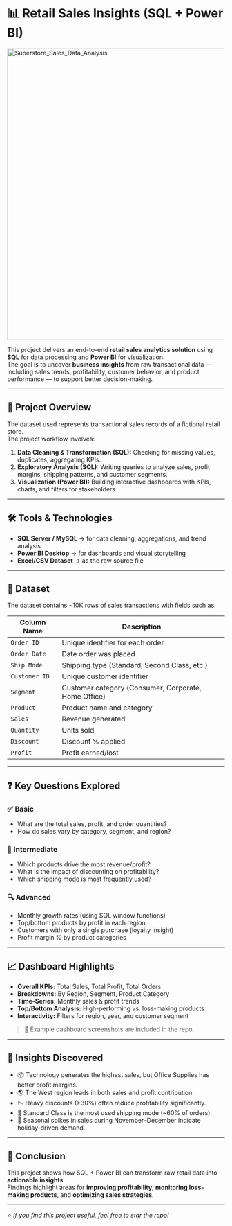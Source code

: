 # 📊 Retail Sales Insights (SQL + Power BI)
<img width="1408" height="673" alt="Superstore_Sales_Data_Analysis" src="https://github.com/user-attachments/assets/bdf37fc4-31a8-4c96-ad2e-c976edee3677" />

This project delivers an end-to-end **retail sales analytics solution** using **SQL** for data processing and **Power BI** for visualization.  
The goal is to uncover **business insights** from raw transactional data — including sales trends, profitability, customer behavior, and product performance — to support better decision-making.  

---

## 🧾 Project Overview
The dataset used represents transactional sales records of a fictional retail store.  
The project workflow involves:  
1. **Data Cleaning & Transformation (SQL):** Checking for missing values, duplicates, aggregating KPIs.  
2. **Exploratory Analysis (SQL):** Writing queries to analyze sales, profit margins, shipping patterns, and customer segments.  
3. **Visualization (Power BI):** Building interactive dashboards with KPIs, charts, and filters for stakeholders.  

---

## 🛠️ Tools & Technologies
- **SQL Server / MySQL** → for data cleaning, aggregations, and trend analysis  
- **Power BI Desktop** → for dashboards and visual storytelling  
- **Excel/CSV Dataset** → as the raw source file  

---

## 📂 Dataset
The dataset contains ~10K rows of sales transactions with fields such as:  

| Column Name  | Description |
|--------------|-------------|
| `Order ID`   | Unique identifier for each order |
| `Order Date` | Date order was placed |
| `Ship Mode`  | Shipping type (Standard, Second Class, etc.) |
| `Customer ID`| Unique customer identifier |
| `Segment`    | Customer category (Consumer, Corporate, Home Office) |
| `Product`    | Product name and category |
| `Sales`      | Revenue generated |
| `Quantity`   | Units sold |
| `Discount`   | Discount % applied |
| `Profit`     | Profit earned/lost |

---

## ❓ Key Questions Explored
### ✅ Basic
- What are the total sales, profit, and order quantities?  
- How do sales vary by category, segment, and region?  

### 🔁 Intermediate
- Which products drive the most revenue/profit?  
- What is the impact of discounting on profitability?  
- Which shipping mode is most frequently used?  

### 🔍 Advanced
- Monthly growth rates (using SQL window functions)  
- Top/bottom products by profit in each region  
- Customers with only a single purchase (loyalty insight)  
- Profit margin % by product categories  

---

## 📈 Dashboard Highlights
- **Overall KPIs:** Total Sales, Total Profit, Total Orders  
- **Breakdowns:** By Region, Segment, Product Category  
- **Time-Series:** Monthly sales & profit trends  
- **Top/Bottom Analysis:** High-performing vs. loss-making products  
- **Interactivity:** Filters for region, year, and customer segment  

> 📍 Example dashboard screenshots are included in the repo.  

---

## 🔑 Insights Discovered
- 📦 Technology generates the highest sales, but Office Supplies has better profit margins.  
- 🌎 The West region leads in both sales and profit contribution.  
- 📉 Heavy discounts (>30%) often reduce profitability significantly.  
- 🚚 Standard Class is the most used shipping mode (~60% of orders).  
- 📅 Seasonal spikes in sales during November–December indicate holiday-driven demand.  

---

## 🏁 Conclusion
This project shows how SQL + Power BI can transform raw retail data into **actionable insights**.  
Findings highlight areas for **improving profitability**, **monitoring loss-making products**, and **optimizing sales strategies**.  

---

⭐ *If you find this project useful, feel free to star the repo!*  
